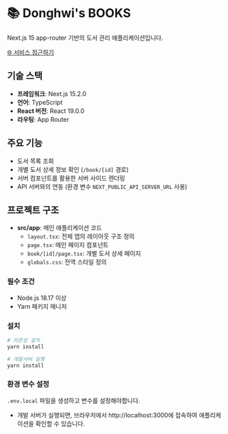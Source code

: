 # 📚 Donghwi's BOOKS

Next.js 15 app-router 기반의 도서 관리 애플리케이션입니다.

[🌐 서비스 접근하기](https://onebite-books-74jpe79tf-wondonghwis-projects.vercel.app/)

## 기술 스택

- **프레임워크**: Next.js 15.2.0
- **언어**: TypeScript
- **React 버전**: React 19.0.0
- **라우팅**: App Router

## 주요 기능

- 도서 목록 조회
- 개별 도서 상세 정보 확인 (`/book/[id]` 경로)
- 서버 컴포넌트를 활용한 서버 사이드 렌더링
- API 서버와의 연동 (환경 변수 `NEXT_PUBLIC_API_SERVER_URL` 사용)

## 프로젝트 구조

- **src/app**: 메인 애플리케이션 코드
  - `layout.tsx`: 전체 앱의 레이아웃 구조 정의
  - `page.tsx`: 메인 페이지 컴포넌트
  - `book/[id]/page.tsx`: 개별 도서 상세 페이지
  - `globals.css`: 전역 스타일 정의

### 필수 조건

- Node.js 18.17 이상
- Yarn 패키지 매니저

### 설치

```bash
# 의존성 설치
yarn install
```

```bash
# 개발서버 실행
yarn install
```

### 환경 변수 설정

`.env.local` 파일을 생성하고 변수를 설정해야합니다.

- 개발 서버가 실행되면, 브라우저에서 http://localhost:3000에 접속하여 애플리케이션을 확인할 수 있습니다.
